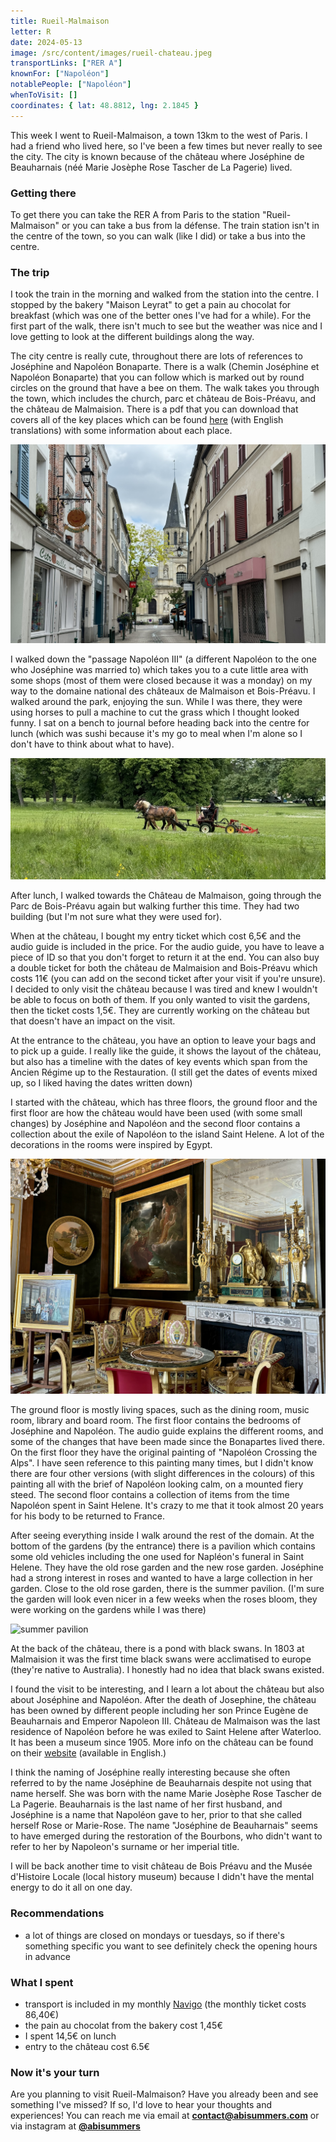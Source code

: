 ```yaml
---
title: Rueil-Malmaison
letter: R
date: 2024-05-13
image: /src/content/images/rueil-chateau.jpeg
transportLinks: ["RER A"]
knownFor: ["Napoléon"]
notablePeople: ["Napoléon"]
whenToVisit: []
coordinates: { lat: 48.8812, lng: 2.1845 }
---
```


This week I went to Rueil-Malmaison, a town 13km to the west of Paris. I had a friend who lived here, so I've been a few times but never really to see the city. The city is known because of the château where Joséphine de Beauharnais (néé Marie Josèphe Rose Tascher de La Pagerie) lived.

### Getting there

To get there you can take the RER A from Paris to the station "Rueil-Malmaison" or you can take a bus from la défense. The train station isn't in the centre of the town, so you can walk (like I did) or take a bus into the centre.

### The trip

I took the train in the morning and walked from the station into the centre. I stopped by the bakery "Maison Leyrat" to get a pain au chocolat for breakfast (which was one of the better ones I've had for a while). For the first part of the walk, there isn't much to see but the weather was nice and I love getting to look at the different buildings along the way.

The city centre is really cute, throughout there are lots of references to Joséphine and Napoléon Bonaparte. There is a walk (Chemin Joséphine et Napoléon Bonaparte) that you can follow which is marked out by round circles on the ground that have a bee on them. The walk takes you through the town, which includes the church, parc et château de Bois-Préavu, and the château de Malmaision. There is a pdf that you can download that covers all of the key places which can be found [here](https://www.rueil-tourisme.com/fr/discover-rueil-malmaison/hobbies/randonnées-pédestres/chemin-joséphine-et-napoléon-bonaparte) (with English translations) with some information about each place.

![centre ville of rueil](../images/rueil-centre-ville.jpg)

I walked down the "passage Napoléon III" (a different Napoléon to the one who Joséphine was married to) which takes you to a cute little area with some shops (most of them were closed because it was a monday) on my way to the domaine national des châteaux de Malmaison et Bois-Préavu. I walked around the park, enjoying the sun. While I was there, they were using horses to pull a machine to cut the grass which I thought looked funny. I sat on a bench to journal before heading back into the centre for lunch (which was sushi because it's my go to meal when I'm alone so I don't have to think about what to have).

![two horses](../images/rueil-horses.jpg)

After lunch, I walked towards the Château de Malmaison, going through the Parc de Bois-Préavu again but walking further this time. They had two building (but I'm not sure what they were used for).

When at the château, I bought my entry ticket which cost 6,5€ and the audio guide is included in the price. For the audio guide, you have to leave a piece of ID so that you don't forget to return it at the end. You can also buy a double ticket for both the château de Malmaision and Bois-Préavu which costs 11€ (you can add on the second ticket after your visit if you're unsure). I decided to only visit the château because I was tired and knew I wouldn't be able to focus on both of them. If you only wanted to visit the gardens, then the ticket costs 1,5€. They are currently working on the château but that doesn't have an impact on the visit.

At the entrance to the château, you have an option to leave your bags and to pick up a guide. I really like the guide, it shows the layout of the château, but also has a timeline with the dates of key events which span from the Ancien Régime up to the Restauration. (I still get the dates of events mixed up, so I liked having the dates written down)

I started with the château, which has three floors, the ground floor and the first floor are how the château would have been used (with some small changes) by Joséphine and Napoléon and the second floor contains a collection about the exile of Napoléon to the island Saint Helene. A lot of the decorations in the rooms were inspired by Egypt.

![the inside of the château](../images/rueil-chateau.jpeg)

The ground floor is mostly living spaces, such as the dining room, music room, library and board room. The first floor contains the bedrooms of Joséphine and Napoléon. The audio guide explains the different rooms, and some of the changes that have been made since the Bonapartes lived there. On the first floor they have the original painting of "Napoléon Crossing the Alps". I have seen reference to this painting many times, but I didn't know there are four other versions (with slight differences in the colours) of this painting all with the brief of Napoléon looking calm, on a mounted fiery steed. The second floor contains a collection of items from the time Napoléon spent in Saint Helene. It's crazy to me that it took almost 20 years for his body to be returned to France.

After seeing everything inside I walk around the rest of the domain. At the bottom of the gardens (by the entrance) there is a pavilion which contains some old vehicles including the one used for Napléon's funeral in Saint Helene. They have the old rose garden and the new rose garden. Joséphine had a strong interest in roses and wanted to have a large collection in her garden. Close to the old rose garden, there is the summer pavilion. (I'm sure the garden will look even nicer in a few weeks when the roses bloom, they were working on the gardens while I was there)

![summer pavilion](../images/rueil-summer-pavilion.jpg)

At the back of the château, there is a pond with black swans. In 1803 at Malmaision it was the first time black swans were acclimatised to europe (they're native to Australia). I honestly had no idea that black swans existed.

I found the visit to be interesting, and I learn a lot about the château but also about Joséphine and Napoléon. After the death of Josephine, the château has been owned by different people including her son Prince Eugène de Beauharnais and Emperor Napoleon III. Château de Malmaison was the last residence of Napoléon before he was exiled to Saint Helene after Waterloo. It has been a museum since 1905. More info on the château can be found on their [website](https://musees-nationaux-malmaison.fr/chateau-malmaison/en/now-museum) (available in English.)

I think the naming of Joséphine really interesting because she often referred to by the name Joséphine de Beauharnais despite not using that name herself. She was born with the name Marie Josèphe Rose Tascher de La Pagerie. Beauharnais is the last name of her first husband, and Joséphine is a name that Napoléon gave to her, prior to that she called herself Rose or Marie-Rose. The name "Joséphine de Beauharnais" seems to have emerged during the restoration of the Bourbons, who didn't want to refer to her by Napoleon's surname or her imperial title.

I will be back another time to visit château de Bois Préavu and the Musée d'Histoire Locale (local history museum) because I didn't have the mental energy to do it all on one day.

### Recommendations

- a lot of things are closed on mondays or tuesdays, so if there's something specific you want to see definitely check the opening hours in advance

### What I spent

- transport is included in my monthly [Navigo](https://abisummers.com/articles/navigo) (the monthly ticket costs 86,40€)
- the pain au chocolat from the bakery cost 1,45€
- I spent 14,5€ on lunch
- entry to the château cost 6.5€

### Now it's your turn

Are you planning to visit Rueil-Malmaison? Have you already been and see something I've missed? If so, I'd love to hear your thoughts and experiences! You can reach me via email at **[contact@abisummers.com](mailto:contact@abisummers.com)** or via instagram at **[@abisummers](https://www.instagram.com/abisummers/)**
